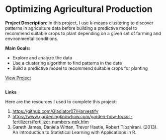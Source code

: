 # Optimizing Agricultural Production

**Project Description:** In this project, I use k-means clustering to discover patterns in agriculture data before building a predictive model to recommend suitable crops to plant depending on a given set of farming and environmental conditions. 

**Main Goals:**
- Explore and analyze the data
- Use a clustering algorithm to find patterns in the data
- Build a predictive model to recommend suitable crops for planting


[View Project](https://github.com/johncarlomaula/agriculture-project/blob/main/agriculture.ipynb)

## 

**Links**

Here are the resources I used to complete this project:

1. https://github.com/Gladiator07/Harvestify
2. https://www.gardeningknowhow.com/garden-how-to/soil-fertilizers/fertilizer-numbers-npk.htm
3. Gareth James, Daniela Witten, Trevor Hastie, Robert Tibshirani. (2013). An Introduction to Statistical Learning with Applications in R.
